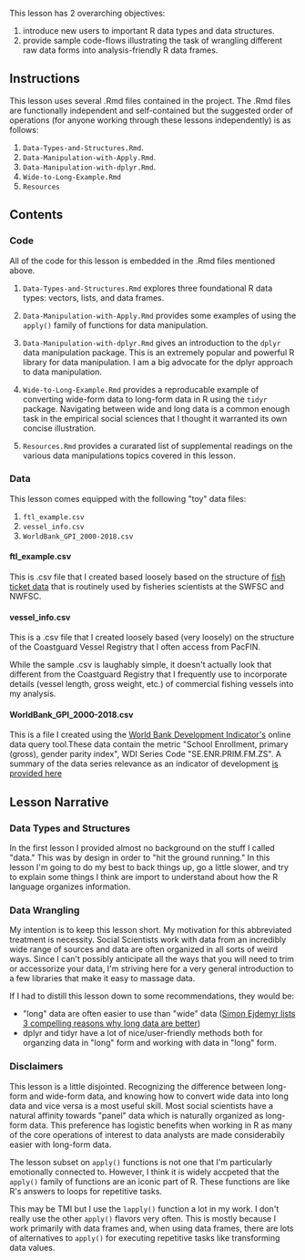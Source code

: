 This lesson has 2 overarching objectives:

1.  introduce new users to important R data types and data structures.
2.  provide sample code-flows illustrating the task of wrangling
    different raw data forms into analysis-friendly R data frames.

Instructions
------------

This lesson uses several .Rmd files contained in the project. The .Rmd
files are functionally independent and self-contained but the suggested
order of operations (for anyone working through these lessons
independently) is as follows:

1.  `Data-Types-and-Structures.Rmd`.
2.  `Data-Manipulation-with-Apply.Rmd`.
3.  `Data-Manipulation-with-dplyr.Rmd`.
4.  `Wide-to-Long-Example.Rmd`
5.  `Resources`

Contents
--------

### Code

All of the code for this lesson is embedded in the .Rmd files mentioned
above.

1.  `Data-Types-and-Structures.Rmd` explores three foundational R data
    types: vectors, lists, and data frames.

2.  `Data-Manipulation-with-Apply.Rmd` provides some examples of using
    the `apply()` family of functions for data manipulation.

3.  `Data-Manipulation-with-dplyr.Rmd` gives an introduction to the
    `dplyr` data manipulation package. This is an extremely popular and
    powerful R library for data manipulation. I am a big advocate for
    the dplyr approach to data manipulation.

4.  `Wide-to-Long-Example.Rmd` provides a reproducable example of
    converting wide-form data to long-form data in R using the `tidyr`
    package. Navigating between wide and long data is a common enough
    task in the empirical social sciences that I thought it warranted
    its own concise illustration.

5.  `Resources.Rmd` provides a curarated list of supplemental readings
    on the various data manipulations topics covered in this lesson.

### Data

This lesson comes equipped with the following "toy" data files:

1.  `ftl_example.csv`
2.  `vessel_info.csv`
3.  `WorldBank_GPI_2000-2018.csv`

#### ftl\_example.csv

This is .csv file that I created based loosely based on the structure of
[fish ticket
data](https://pacfin.psmfc.org/wp-content/uploads/2016/06/PacFIN_Comprehensive_Fish_Tickets.pdf)
that is routinely used by fisheries scientists at the SWFSC and NWFSC.

#### vessel\_info.csv

This is a .csv file that I created loosely based (very loosely) on the
structure of the Coastguard Vessel Registry that I often access from
PacFIN.

While the sample .csv is laughably simple, it doesn't actually look that
different from the Coastguard Registry that I frequently use to
incorporate details (vessel length, gross weight, etc.) of commercial
fishing vessels into my analysis.

#### WorldBank\_GPI\_2000-2018.csv

This is a file I created using the [World Bank Development
Indicator's](https://databank.worldbank.org/reports.aspx?source=world-development-indicators#)
online data query tool.These data contain the metric "School Enrollment,
primary (gross), gender parity index", WDI Series Code
"SE.ENR.PRIM.FM.ZS". A summary of the data series relevance as an
indicator of development [is provided
here](https://www.indexmundi.com/facts/indicators/SE.ENR.PRIM.FM.ZS)

Lesson Narrative
----------------

### Data Types and Structures

In the first lesson I provided almost no background on the stuff I
called "data." This was by design in order to "hit the ground running."
In this lesson I'm going to do my best to back things up, go a little
slower, and try to explain some things I think are import to understand
about how the R language organizes information.

### Data Wrangling

My intention is to keep this lesson short. My motivation for this
abbreviated treatment is necessity. Social Scientists work with data
from an incredibly wide range of sources and data are often organized in
all sorts of weird ways. Since I can't possibly anticipate all the ways
that you will need to trim or accessorize your data, I'm striving here
for a very general introduction to a few libraries that make it easy to
massage data.

If I had to distill this lesson down to some recommendations, they would
be:

-   "long" data are often easier to use than "wide" data ([Simon Ejdemyr
    lists 3 compelling reasons why long data are
    better](https://sejdemyr.github.io/r-tutorials/basics/wide-and-long/))
-   dplyr and tidyr have a lot of nice/user-friendly methods both for
    organzing data in "long" form and working with data in "long" form.

### Disclaimers

This lesson is a little disjointed. Recognizing the difference between
long-form and wide-form data, and knowing how to convert wide data into
long data and vice versa is a most useful skill. Most social scientists
have a natural affinity towards "panel" data which is naturally
organized as long-form data. This preference has logistic benefits when
working in R as many of the core operations of interest to data analysts
are made considerabily easier with long-form data.

The lesson subset on `apply()` functions is not one that I'm
particularly emotionally connected to. However, I think it is widely
accpeted that the `apply()` family of functions are an iconic part of R.
These functions are like R's answers to loops for repetitive tasks.

This may be TMI but I use the `lapply()` function a lot in my work. I
don't really use the other `apply()` flavors very often. This is mostly
because I work primarily with data frames and, when using data frames,
there are lots of alternatives to `apply()` for executing repetitive
tasks like transforming data values.
